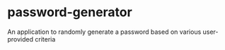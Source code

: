 # password-generator
An application to randomly generate a password based on various user-provided criteria
